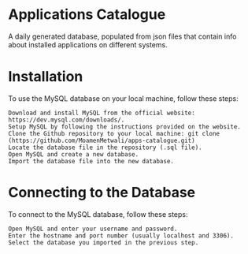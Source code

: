 # Applications Catalogue

A daily generated database, populated from json files that contain info about installed applications on different systems.

# Installation

To use the MySQL database on your local machine, follow these steps:

    Download and install MySQL from the official website: https://dev.mysql.com/downloads/.
    Setup MySQL by following the instructions provided on the website.
    Clone the Github repository to your local machine: git clone (https://github.com/MoamenMetwali/apps-catalogue.git)
    Locate the database file in the repository (.sql file).
    Open MySQL and create a new database.
    Import the database file into the new database.


# Connecting to the Database

To connect to the MySQL database, follow these steps:

    Open MySQL and enter your username and password.
    Enter the hostname and port number (usually localhost and 3306).
    Select the database you imported in the previous step.
